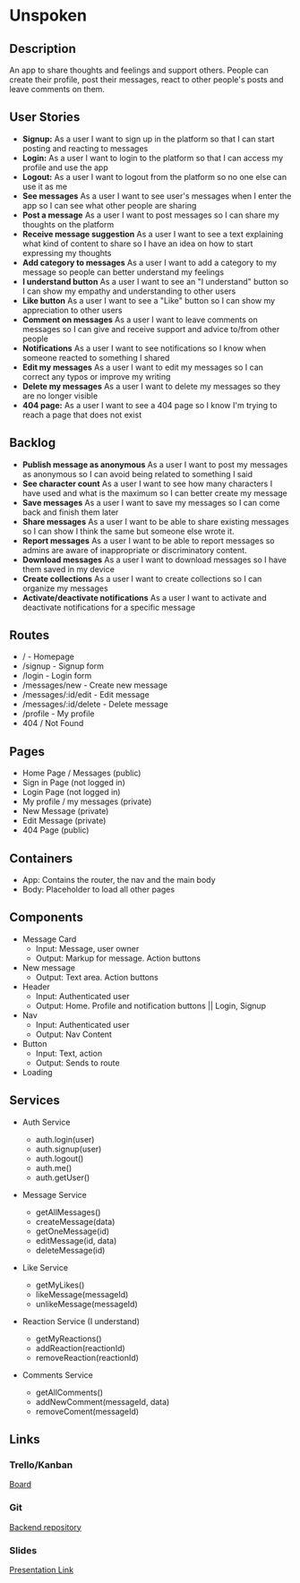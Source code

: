 # Unspoken

## Description

An app to share thoughts and feelings and support others. People can create their profile, post their messages, react to other people's posts and leave comments on them.

## User Stories

-  **Signup:** As a user I want to sign up in the platform so that I can start posting and reacting to messages
-  **Login:** As a user I want to login to the platform so that I can access my profile and use the app
-  **Logout:** As a user I want to logout from the platform so no one else can use it as me
-  **See messages** As a user I want to see user's messages when I enter the app so I can see what other people are sharing
-  **Post a message** As a user I want to post messages so I can share my thoughts on the platform
-  **Receive message suggestion** As a user I want to see a text explaining what kind of content to share so I have an idea on how to start expressing my thoughts
-  **Add category to messages** As a user I want to add a category to my message so people can better understand my feelings
-  **I understand button** As a user I want to see an "I understand" button so I can show my empathy and understanding to other users
-  **Like button** As a user I want to see a "Like" button so I can show my appreciation to other users
-  **Comment on messages** As a user I want to leave comments on messages so I can give and receive support and advice to/from other people
-  **Notifications** As a user I want to see notifications so I know when someone reacted to something I shared
-  **Edit my messages** As a user I want to edit my messages so I can correct any typos or improve my writing
-  **Delete my messages** As a user I want to delete my messages so they are no longer visible
-  **404 page:** As a user I want to see a 404 page so I know I'm trying to reach a page that does not exist

## Backlog

-  **Publish message as anonymous** As a user I want to post my messages as anonymous so I can avoid being related to something I said
-  **See character count** As a user I want to see how many characters I have used and what is the maximum so I can better create my message
-  **Save messages** As a user I want to save my messages so I can come back and finish them later
-  **Share messages** As a user I want to be able to share existing messages so I can show I think the same but someone else wrote it.
-  **Report messages** As a user I want to be able to report messages so admins are aware of inappropriate or discriminatory content.
-  **Download messages** As a user I want to download messages so I have them saved in my device
-  **Create collections** As a user I want to create collections so I can organize my messages
-  **Activate/deactivate notifications** As a user I want to activate and deactivate notifications for a specific message

## Routes

- / - Homepage
- /signup - Signup form
- /login - Login form
- /messages/new - Create new message
- /messages/:id/edit - Edit message
- /messages/:id/delete - Delete message
- /profile - My profile
- 404 / Not Found

## Pages

- Home Page / Messages (public)
- Sign in Page (not logged in)
- Login Page (not logged in)
- My profile / my messages (private)
- New Message (private)
- Edit Message (private)
- 404 Page (public)

## Containers

- App: Contains the router, the nav and the main body
- Body: Placeholder to load all other pages

## Components

- Message Card
  - Input: Message, user owner
  - Output: Markup for message. Action buttons
- New message
  - Output: Text area. Action buttons
- Header
  - Input: Authenticated user
  - Output: Home. Profile and notification buttons || Login, Signup
- Nav
  - Input: Authenticated user
  - Output: Nav Content
- Button
  - Input: Text, action
  - Output: Sends to route
- Loading

## Services

- Auth Service
  - auth.login(user)
  - auth.signup(user)
  - auth.logout()
  - auth.me()
  - auth.getUser()

- Message Service
  - getAllMessages()
  - createMessage(data)
  - getOneMessage(id)
  - editMessage(id, data)   
  - deleteMessage(id)

- Like Service
  - getMyLikes()
  - likeMessage(messageId)
  - unlikeMessage(messageId)

- Reaction Service (I understand)
  - getMyReactions()
  - addReaction(reactionId)
  - removeReaction(reactionId)

- Comments Service
  - getAllComments()
  - addNewComment(messageId, data)
  - removeComent(messageId)

## Links

### Trello/Kanban

[Board](https://trello.com/b/FhxamE2J/unspoken)

### Git

[Backend repository](https://github.com/Inkala/unspoken-backend)

### Slides

[Presentation Link](https://docs.google.com/presentation/d/1ci1hBlUSyiAYseFC8s4EmhNqdYIiw-JOhGZgslgccU0/)
